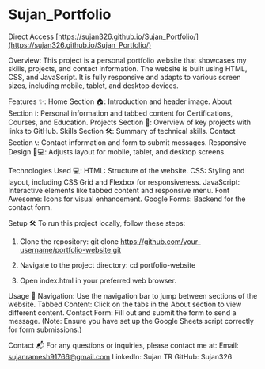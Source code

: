 # Sujan_Portfolio

Direct Access
[https://sujan326.github.io/Sujan_Portfolio/](https://sujan326.github.io/Sujan_Portfolio/)

Overview:
This project is a personal portfolio website that showcases my skills, projects, and contact information. The website is built using HTML, CSS, and JavaScript. It is fully responsive and adapts to various screen sizes, including mobile, tablet, and desktop devices.

Features ✨:
Home Section 🏠: Introduction and header image.
About Section ℹ️: Personal information and tabbed content for Certifications, Courses, and Education.
Projects Section 💼: Overview of key projects with links to GitHub.
Skills Section 🛠️: Summary of technical skills.
Contact Section 📞: Contact information and form to submit messages.
Responsive Design 📱💻: Adjusts layout for mobile, tablet, and desktop screens.

Technologies Used 💻:
HTML: Structure of the website.
CSS: Styling and layout, including CSS Grid and Flexbox for responsiveness.
JavaScript: Interactive elements like tabbed content and responsive menu.
Font Awesome: Icons for visual enhancement.
Google Forms: Backend for the contact form.

Setup 🛠️
To run this project locally, follow these steps:

1. Clone the repository:
git clone https://github.com/your-username/portfolio-website.git

2. Navigate to the project directory:
cd portfolio-website

3. Open index.html in your preferred web browser.
   
Usage 🚀
Navigation: Use the navigation bar to jump between sections of the website.
Tabbed Content: Click on the tabs in the About section to view different content.
Contact Form: Fill out and submit the form to send a message. (Note: Ensure you have set up the Google Sheets script correctly for form submissions.)

Contact 📬
For any questions or inquiries, please contact me at:
Email: sujanramesh91766@gmail.com
LinkedIn: Sujan TR
GitHub: Sujan326
